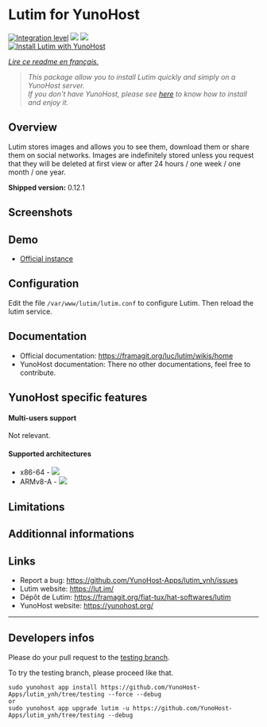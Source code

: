 # Lutim for YunoHost

[![Integration level](https://dash.yunohost.org/integration/lutim.svg)](https://dash.yunohost.org/appci/app/lutim) ![](https://ci-apps.yunohost.org/ci/badges/lutim.status.svg) [![](https://ci-apps.yunohost.org/ci/badges/lutim.maintain.svg)](https://github.com/YunoHost/Apps/#what-to-do-if-i-cant-maintain-my-app-anymore-)  
[![Install Lutim with YunoHost](https://install-app.yunohost.org/install-with-yunohost.png)](https://install-app.yunohost.org/?app=lutim)

*[Lire ce readme en français.](./README_fr.md)*

> *This package allow you to install Lutim quickly and simply on a YunoHost server.  
If you don't have YunoHost, please see [here](https://yunohost.org/#/install) to know how to install and enjoy it.*

## Overview

Lutim stores images and allows you to see them, download them or share them on social networks.
Images are indefinitely stored unless you request that they will be deleted at first view or after 24 hours / one week / one month / one year.

**Shipped version:** 0.12.1

## Screenshots

## Demo

* [Official instance](https://lut.im/)

## Configuration

Edit the file `/var/www/lutim/lutim.conf` to configure Lutim.
Then reload the lutim service.

## Documentation

 * Official documentation: https://framagit.org/luc/lutim/wikis/home
 * YunoHost documentation: There no other documentations, feel free to contribute.

## YunoHost specific features

#### Multi-users support

Not relevant.

#### Supported architectures

* x86-64 - [![](https://ci-apps.yunohost.org/ci/logs/lutim%20%28Apps%29.svg)](https://ci-apps.yunohost.org/ci/apps/lutim/)
* ARMv8-A - [![](https://ci-apps-arm.yunohost.org/ci/logs/lutim%20%28Apps%29.svg)](https://ci-apps-arm.yunohost.org/ci/apps/lutim/)

## Limitations

## Additionnal informations

## Links

 * Report a bug: https://github.com/YunoHost-Apps/lutim_ynh/issues
 * Lutim website: https://lut.im/
 * Dépôt de Lutim: https://framagit.org/fiat-tux/hat-softwares/lutim
 * YunoHost website: https://yunohost.org/

---

## Developers infos

Please do your pull request to the [testing branch](https://github.com/YunoHost-Apps/lutim_ynh/tree/testing).

To try the testing branch, please proceed like that.
```
sudo yunohost app install https://github.com/YunoHost-Apps/lutim_ynh/tree/testing --force --debug
or
sudo yunohost app upgrade lutim -u https://github.com/YunoHost-Apps/lutim_ynh/tree/testing --debug
```
